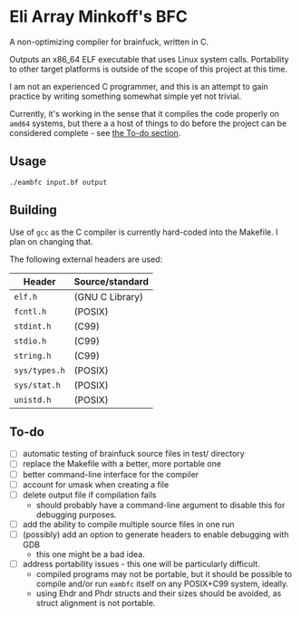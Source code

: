 <!--
SPDX-FileCopyrightText: 2024 Eli Array Minkoff

SPDX-License-Identifier: 0BSD
-->

# Eli Array Minkoff's BFC

A non-optimizing compiler for brainfuck, written in C.

Outputs an x86_64 ELF executable that uses Linux system calls. Portability to other target platforms is outside of the scope of this project at this time.

I am not an experienced C programmer, and this is an attempt to gain practice by writing something somewhat simple yet not trivial.

Currently, it's working in the sense that it compiles the code properly on `amd64` systems, but there a a host of things to do before the project can be considered complete - see [the To-do section](#to-do).

## Usage

`./eambfc input.bf output`

## Building

Use of `gcc` as the C compiler is currently hard-coded into the Makefile. I plan on changing that.

The following external headers are used:

| Header          | Source/standard |
|-----------------|-----------------|
| `elf.h`         | (GNU C Library) |
| `fcntl.h`       | (POSIX)         |
| `stdint.h`      | (C99)           |
| `stdio.h`       | (C99)           |
| `string.h`      | (C99)           |
| `sys/types.h`   | (POSIX)         |
| `sys/stat.h`    | (POSIX)         |
| `unistd.h`      | (POSIX)         |

## To-do

* [ ] automatic testing of brainfuck source files in test/ directory
* [ ] replace the Makefile with a better, more portable one
* [ ] better command-line interface for the compiler
* [ ] account for umask when creating a file
* [ ] delete output file if compilation fails
  * should probably have a command-line argument to disable this for debugging purposes.
* [ ] add the ability to compile multiple source files in one run
* [ ] (possibly) add an option to generate headers to enable debugging with GDB
  * this one might be a bad idea.
* [ ] address portability issues - this one will be particularly difficult.
  * compiled programs may not be portable, but it should be possible to compile and/or run `eambfc` itself on any POSIX+C99 system, ideally.
  * using Ehdr and Phdr structs and their sizes should be avoided, as struct alignment is not portable.
